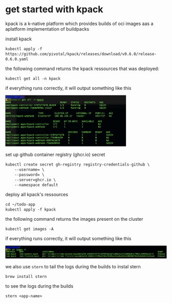 # get started with kpack 

kpack is a k-native platform which provides builds of oci images aas a aplatform implementation of buildpacks

install kpack 
```
kubectl apply -f https://github.com/pivotal/kpack/releases/download/v0.6.0/release-0.6.0.yaml
```
the following command returns the kpack ressources that was deployed: 
```
kubectl get all -n kpack
```
if everything runs correctly, it will output something like this 

<img src=images/all.png width="" height="160" >

set up github container registry (ghcr.io) secret 
```
kubectl create secret gh-registry registry-credentials-github \
    --username= \
    --password= \
    --server=ghcr.io \
    --namespace default
```

deploy all kpack's ressources 
```
cd ~/todo-app
kubectl apply -f kpack 
```
the following command returns the images present on the cluster  
```
kubectl get images -A
```
if everything runs correctly, it will output something like this 

<img src=images/images.png width="" height="40" >

we also use `stern` to tail the logs during the builds
to instal stern 
```
brew install stern 
```
to see the logs during the builds 
```
stern <app-name>
```




